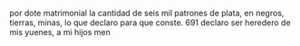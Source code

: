 por dote matrimonial la cantidad de seis mil patrones de plata, en negros, tierras, minas, lo que declaro para que conste.
691 declaro ser heredero de mis yuenes, a mi hijos men